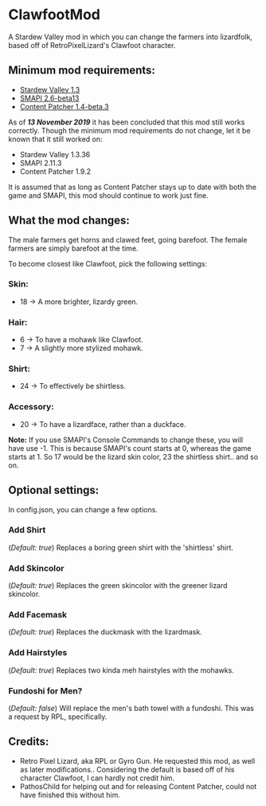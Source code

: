 # ClawfootMod
A Stardew Valley mod in which you can change the farmers into lizardfolk, based off of RetroPixelLizard's Clawfoot character.

## Minimum mod requirements:
* [Stardew Valley 1.3](https://stardewvalley.net/)
* [SMAPI 2.6-beta13](https://smapi.io/)
* [Content Patcher 1.4-beta.3](https://www.nexusmods.com/stardewvalley/mods/1915)

As of _**13 November 2019**_ it has been concluded that this mod still works correctly.
Though the minimum mod requirements do not change, let it be known that it still worked on:
* Stardew Valley 1.3.36
* SMAPI 2.11.3
* Content Patcher 1.9.2

It is assumed that as long as Content Patcher stays up to date with both the game and SMAPI, this mod should continue to work just fine.

## What the mod changes:
The male farmers get horns and clawed feet, going barefoot.
The female farmers are simply barefoot at the time.

To become closest like Clawfoot, pick the following settings:

### Skin:
* 18 -> A more brighter, lizardy green.

### Hair:
* 6 -> To have a mohawk like Clawfoot.
* 7 -> A slightly more stylized mohawk.

### Shirt:
* 24 -> To effectively be shirtless.

### Accessory:
* 20 -> To have a lizardface, rather than a duckface.

**Note:**
If you use SMAPI's Console Commands to change these, you will have use -1.
This is because SMAPI's count starts at 0, whereas the game starts at 1.
So 17 would be the lizard skin color, 23 the shirtless shirt.. and so on.

## Optional settings:
In config.json, you can change a few options.

### Add Shirt
(_Default: true_)
Replaces a boring green shirt with the 'shirtless' shirt.

### Add Skincolor
(_Default: true_)
Replaces the green skincolor with the greener lizard skincolor.

### Add Facemask
(_Default: true_)
Replaces the duckmask with the lizardmask.

### Add Hairstyles
(_Default: true_)
Replaces two kinda meh hairstyles with the mohawks.

### Fundoshi for Men?
(_Default: false_)
Will replace the men's bath towel with a fundoshi.
This was a request by RPL, specifically.

## Credits:
* Retro Pixel Lizard, aka RPL or Gyro Gun. He requested this mod, as well as later modifications.. Considering the default is based off of his character Clawfoot, I can hardly not credit him.
* PathosChild for helping out and for releasing Content Patcher, could not have finished this without him.
